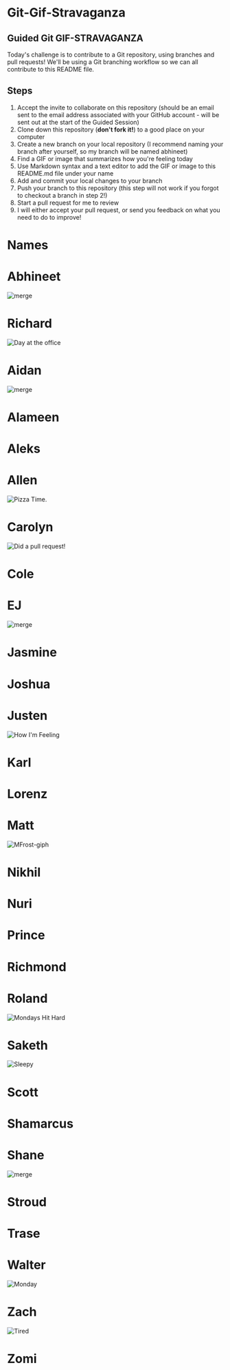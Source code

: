 # Git-Gif-Stravaganza

## Guided Git GIF-STRAVAGANZA 
Today's challenge is to contribute to a Git repository, using branches and pull requests! We'll be using a Git branching workflow so we can all contribute to this README file.

## Steps
1. Accept the invite to collaborate on this repository (should be an email sent to the email address associated with your GitHub account - will be sent out at the start of the Guided Session)
2. Clone down this repository (**don't fork it!**) to a good place on your computer
3. Create a new branch on your local repository (I recommend naming your branch after yourself, so my branch will be named abhineet)
4. Find a GIF or image that summarizes how you're feeling today
5. Use Markdown syntax and a text editor to add the GIF or image to this README.md file under your name
6. Add and commit your local changes to your branch
7. Push your branch to this repository (this step will not work if you forgot to checkout a branch in step 2!)
8. Start a pull request for me to review
9. I will either accept your pull request, or send you feedback on what you need to do to improve!

# Names
# Abhineet
![merge](https://media.giphy.com/media/cFkiFMDg3iFoI/giphy.gif)


# Richard
![Day at the office](https://media.giphy.com/media/J1GAXscOoTYWzjNANG/giphy-downsized-large.gif)


# Aidan
![merge](https://media.giphy.com/media/MaOwbngkW0uM5DWa0z/giphy-downsized.gif)


# Alameen



# Aleks



# Allen
![Pizza Time.](https://c.tenor.com/iHLHKfvRblIAAAAC/tenor.gif)


# Carolyn
![Did a pull request!](https://media.giphy.com/media/l3V0dy1zzyjbYTQQM/giphy.gif)


# Cole



# EJ
![merge](https://media.giphy.com/media/LZQsVAzgB6sE0/giphy.gif)


# Jasmine



# Joshua



# Justen

![How I'm Feeling](https://media.giphy.com/media/QE8hREXIgRXeo/giphy.gif)

# Karl



# Lorenz



# Matt
![MFrost-giph](https://media0.giphy.com/media/3ohjUP97yVFFW4CJfq/200.webp)


# Nikhil



# Nuri



# Prince



# Richmond



# Roland
![Mondays Hit Hard](https://media.giphy.com/media/tqj4m9BRURayxQAIW9/giphy.gif)


# Saketh
![Sleepy](https://media.giphy.com/media/Md43W2Q9mwNdO1ARzu/giphy.gif)


# Scott



# Shamarcus



# Shane
![merge](https://media.giphy.com/media/37qWhxRsix2p0cRgJP/giphy-downsized-large.gif)


# Stroud



# Trase



# Walter

![Monday](https://media.giphy.com/media/bEs40jYsdQjmM/giphy-downsized-large.gif)

# Zach
![Tired](https://media.giphy.com/media/2wYrkKvETbAwWAM4Gy/giphy.gif)


# Zomi



